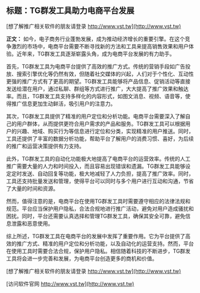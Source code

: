## **标题：TG群发工具助力电商平台发展**

[想了解推广相关软件的朋友请登录 http://www.vst.tw](http://www.vst.tw)

**正文：**
如今，电子商务行业蓬勃发展，成为推动经济增长的重要引擎。在这个竞争激烈的市场中，电商平台需要不断寻找新的方法和工具来提高销售效果和用户体验。近年来，TG群发工具逐渐崭露头角，成为电商平台发展的有力助手。

首先，TG群发工具为电商平台提供了高效的推广方式。传统的营销手段如广告投放、搜索引擎优化等仍然有效，但随着社交媒体的兴起，人们对于个性化、互动性更强的推广方式有了更高的期望。TG群发工具能够将产品信息、促销活动等直接发送给潜在用户，通过私聊、群组等方式进行推广，大大提高了推广效果和触达率。而且，TG群发工具支持多样化的内容形式，如图文消息、视频、语音等，使得推广信息更加生动鲜活，吸引用户的注意力。

其次，TG群发工具提供了精准的用户定位和分析功能。电商平台需要深入了解自己的用户群体，从而提供更符合用户需求的产品和服务。TG群发工具可以根据用户的兴趣、地域、购买行为等信息进行定位和分类，实现精准的用户推送。同时，工具还提供了丰富的数据分析功能，帮助平台了解用户的消费习惯、喜好，为后续的推广和运营决策提供有力支持。

此外，TG群发工具的自动化功能极大地提高了电商平台的运营效率。传统的人工推广需要大量的人力和时间投入，而且容易出现错误和遗漏。TG群发工具能够设定定时发送、自动回复等功能，极大地减轻了人力负担，提高了推广效率。同时，工具还支持批量发送和管理，使得平台可以同时与多个用户进行互动和沟通，节省了大量的时间和资源。

然而，值得注意的是，电商平台在使用TG群发工具时需要遵守相应的法律法规和规范。平台应当保护用户隐私，合法合规地进行推广活动，避免对用户造成骚扰和困扰。同时，平台还需要认真选择和管理TG群发工具，确保其安全可靠，避免信息泄露和恶意使用。

综上所述，TG群发工具在电商平台的发展中发挥了重要作用。它为平台提供了高效的推广方式、精准的用户定位和分析功能，以及自动化的运营支持。然而，平台在使用工具时需要合法合规，保护用户隐私。相信随着科技的不断进步，TG群发工具将会进一步完善和发展，为电商平台创造更多的商机和价值。

[想了解推广相关软件的朋友请登录 http://www.vst.tw](http://www.vst.tw)


[访问软件官网 http://www.vst.tw](http://www.vst.tw)
